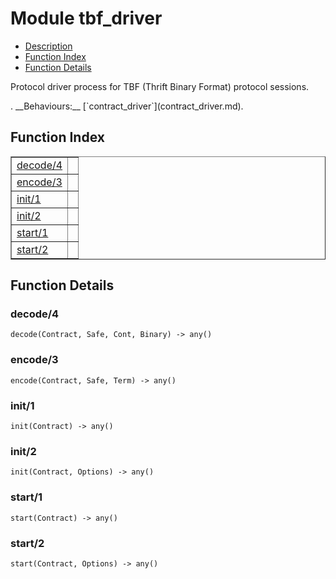 

# Module tbf_driver #
* [Description](#description)
* [Function Index](#index)
* [Function Details](#functions)


<p>Protocol driver process for TBF (Thrift Binary Format)
protocol sessions.</p>.
__Behaviours:__ [`contract_driver`](contract_driver.md).
<a name="index"></a>

## Function Index ##


<table width="100%" border="1" cellspacing="0" cellpadding="2" summary="function index"><tr><td valign="top"><a href="#decode-4">decode/4</a></td><td></td></tr><tr><td valign="top"><a href="#encode-3">encode/3</a></td><td></td></tr><tr><td valign="top"><a href="#init-1">init/1</a></td><td></td></tr><tr><td valign="top"><a href="#init-2">init/2</a></td><td></td></tr><tr><td valign="top"><a href="#start-1">start/1</a></td><td></td></tr><tr><td valign="top"><a href="#start-2">start/2</a></td><td></td></tr></table>


<a name="functions"></a>

## Function Details ##

<a name="decode-4"></a>

### decode/4 ###

`decode(Contract, Safe, Cont, Binary) -> any()`


<a name="encode-3"></a>

### encode/3 ###

`encode(Contract, Safe, Term) -> any()`


<a name="init-1"></a>

### init/1 ###

`init(Contract) -> any()`


<a name="init-2"></a>

### init/2 ###

`init(Contract, Options) -> any()`


<a name="start-1"></a>

### start/1 ###

`start(Contract) -> any()`


<a name="start-2"></a>

### start/2 ###

`start(Contract, Options) -> any()`


